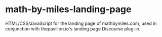 # math-by-miles-landing-page
HTML/CSS/JavaScript for the landing page of mathbymiles.com, used in conjunction with thepavilion.io's landing page Discourse plug-in. 
